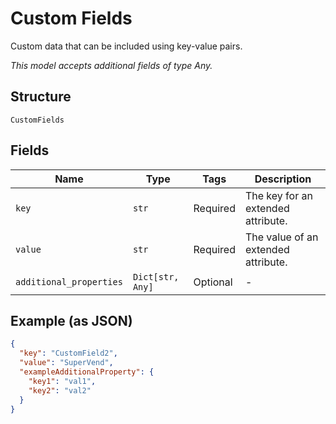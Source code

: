 
# Custom Fields

Custom data that can be included using key-value pairs.

*This model accepts additional fields of type Any.*

## Structure

`CustomFields`

## Fields

| Name | Type | Tags | Description |
|  --- | --- | --- | --- |
| `key` | `str` | Required | The key for an extended attribute. |
| `value` | `str` | Required | The value of an extended attribute. |
| `additional_properties` | `Dict[str, Any]` | Optional | - |

## Example (as JSON)

```json
{
  "key": "CustomField2",
  "value": "SuperVend",
  "exampleAdditionalProperty": {
    "key1": "val1",
    "key2": "val2"
  }
}
```

